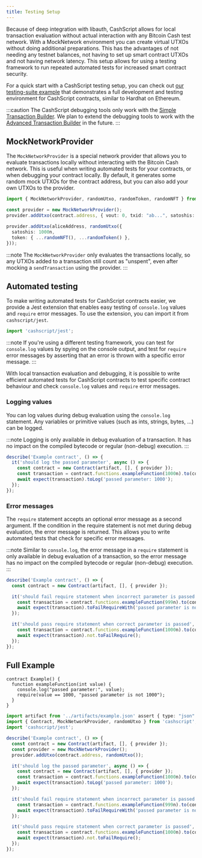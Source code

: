 ```yaml
---
title: Testing Setup
---
```


Because of deep integration with libauth, CashScript allows for local transaction evaluation without actual interaction with any Bitcoin Cash test network. With a MockNetwork environment you can create virtual UTXOs without doing additional preparations. This has the advantages of not needing any testnet balances, not having to set up smart contract UTXOs and not having network latency. This setup allows for using a testing framework to run repeated automated tests for increased smart contract security.

For a quick start with a CashScript testing setup, you can check out [our testing-suite example](https://github.com/CashScript/cashscript/tree/next/examples/testing-suite) that demonstrates a full development and testing environment for CashScript contracts, similar to Hardhat on Ethereum.

:::caution
The CashScript debugging tools only work with the [Simple Transaction Builder](/docs/sdk/transactions). We plan to extend the debugging tools to work with the [Advanced Transaction Builder](/docs/sdk/transactions-advanced) in the future.
:::

## MockNetworkProvider

The `MockNetworkProvider` is a special network provider that allows you to evaluate transactions locally without interacting with the Bitcoin Cash network. This is useful when writing automated tests for your contracts, or when debugging your contract locally. By default, it generates some random mock UTXOs for the contract address, but you can also add your own UTXOs to the provider.

```ts
import { MockNetworkProvider, randomUtxo, randomToken, randomNFT } from 'cashscript';

const provider = new MockNetworkProvider();
provider.addUtxo(contract.address, { vout: 0, txid: "ab...", satoshis: 10000n });

provider.addUtxo(aliceAddress, randomUtxo({
  satoshis: 1000n,
  token: { ...randomNFT(), ...randomToken() },
}));
```

:::note
The `MockNetworkProvider` only evaluates the transactions locally, so any UTXOs added to a transaction still count as "unspent", even after mocking a `sendTransaction` using the provider.
:::

## Automated testing

To make writing automated tests for CashScript contracts easier, we provide a Jest extension that enables easy testing of `console.log` values and `require` error messages. To use the extension, you can import it from `cashscript/jest`.

```ts
import 'cashscript/jest';
```

:::note
If you're using a different testing framework, you can test for `console.log` values by spying on the console output, and test for `require` error messages by asserting that an error is thrown with a specific error message.
:::

With local transaction evaluation and debugging, it is possible to write efficient automated tests for CashScript contracts to test specific contract behaviour and check `console.log` values and `require` error messages.

### Logging values

You can log values during debug evaluation using the `console.log` statement. Any variables or primitive values (such as ints, strings, bytes, ...) can be logged.

:::note
Logging is only available in debug evaluation of a transaction. It has no impact on the compiled bytecode or regular (non-debug) execution.
:::

```ts
describe('Example contract', () => {
  it('should log the passed parameter', async () => {
    const contract = new Contract(artifact, [], { provider });
    const transaction = contract.functions.exampleFunction(1000n).to(contract.address, 10000n);
    await expect(transaction).toLog('passed parameter: 1000');
  });
});
```

### Error messages

The `require` statement accepts an optional error message as a second argument. If the condition in the require statement is not met during debug evaluation, the error message is returned. This allows you to write automated tests that check for specific error messages.

:::note
Similar to `console.log`, the error message in a `require` statement is only available in debug evaluation of a transaction, so the error message has no impact on the compiled bytecode or regular (non-debug) execution.
:::

```ts
describe('Example contract', () => {
  const contract = new Contract(artifact, [], { provider });

  it('should fail require statement when incorrect parameter is passed', async () => {
    const transaction = contract.functions.exampleFunction(999n).to(contract.address, 10000n);
    await expect(transaction).toFailRequireWith('passed parameter is not 1000');
  });

  it('should pass require statement when correct parameter is passed', async () => {
    const transaction = contract.functions.exampleFunction(1000n).to(contract.address, 10000n);
    await expect(transaction).not.toFailRequire();
  });
});
```

## Full Example

```solidity title="Example contract"
contract Example() {
  function exampleFunction(int value) {
    console.log("passed parameter:", value);
    require(value == 1000, "passed parameter is not 1000");
  }
}
```

```ts title="Example test file"
import artifact from '../artifacts/example.json' assert { type: "json" };
import { Contract, MockNetworkProvider, randomUtxo } from 'cashscript';
import 'cashscript/jest';

describe('Example contract', () => {
  const contract = new Contract(artifact, [], { provider });
  const provider = new MockNetworkProvider();
  provider.addUtxo(contract.address, randomUtxo());

  it('should log the passed parameter', async () => {
    const contract = new Contract(artifact, [], { provider });
    const transaction = contract.functions.exampleFunction(1000n).to(contract.address, 10000n);
    await expect(transaction).toLog('passed parameter: 1000');
  });

  it('should fail require statement when incorrect parameter is passed', async () => {
    const transaction = contract.functions.exampleFunction(999n).to(contract.address, 10000n);
    await expect(transaction).toFailRequireWith('passed parameter is not 1000');
  });

  it('should pass require statement when correct parameter is passed', async () => {
    const transaction = contract.functions.exampleFunction(1000n).to(contract.address, 10000n);
    await expect(transaction).not.toFailRequire();
  });
});

```
